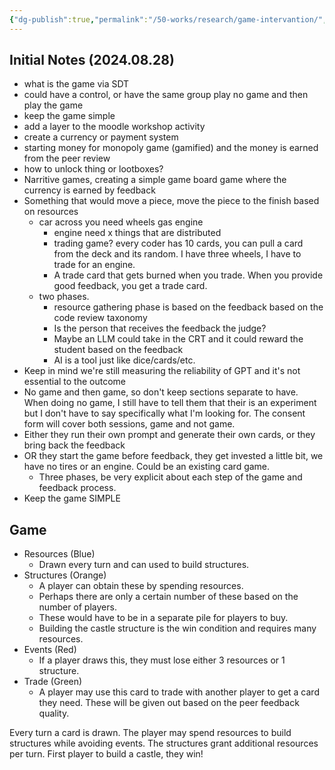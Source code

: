 ```yaml
---
{"dg-publish":true,"permalink":"/50-works/research/game-intervantion/","title":"Game Intervention","noteIcon":"","created":"2024.08.28 13:57","updated":"2024.09.09 16:17"}
---
```



## Initial Notes (2024.08.28)

-   what is the game via SDT
-   could have a control, or have the same group play no game and then play the game
-   keep the game simple
-   add a layer to the moodle workshop activity
-   create a currency or payment system
-   starting money for monopoly game (gamified) and the money is earned from the peer review
-   how to unlock thing or lootboxes?
-   Narritive games, creating a simple game board game where the currency is earned by feedback
-   Something that would move a piece, move the piece to the finish based on resources
    -   car across you need wheels gas engine
        -   engine need x things that are distributed
        -   trading game? every coder has 10 cards, you can pull a card from the deck and its random. I have three wheels, I have to trade for an engine.
        -   A trade card that gets burned when you trade. When you provide good feedback, you get a trade card.
    -   two phases.
        -   resource gathering phase is based on the feedback based on the code review taxonomy
        -   Is the person that receives the feedback the judge?
        -   Maybe an LLM could take in the CRT and it could reward the student based on the feedback
        -   AI is a tool just like dice/cards/etc.
-   Keep in mind we're still measuring the reliability of GPT and it's not essential to the outcome
-   No game and then game, so don't keep sections separate to have. When doing no game, I still have to tell them that their is an experiment but I don't have to say specifically what I'm looking for. The consent form will cover both sessions, game and not game.
-   Either they run their own prompt and generate their own cards, or they bring back the feedback
-   OR they start the game before feedback, they get invested a little bit, we have no tires or an engine. Could be an existing card game.
    -   Three phases, be very explicit about each step of the game and feedback process.
-   Keep the game SIMPLE

## Game

-   Resources (Blue)
    -   Drawn every turn and can used to build structures.
-   Structures (Orange)
    -   A player can obtain these by spending resources.
    -   Perhaps there are only a certain number of these based on the number of players.
    -   These would have to be in a separate pile for players to buy.
    -   Building the castle structure is the win condition and requires many resources.
-   Events (Red)
    -   If a player draws this, they must lose either 3 resources or 1 structure.
-   Trade (Green)
    -   A player may use this card to trade with another player to get a card they need. These will be given out based on the peer feedback quality.

Every turn a card is drawn. The player may spend resources to build structures while avoiding events. The structures grant additional resources per turn. First player to build a castle, they win!
